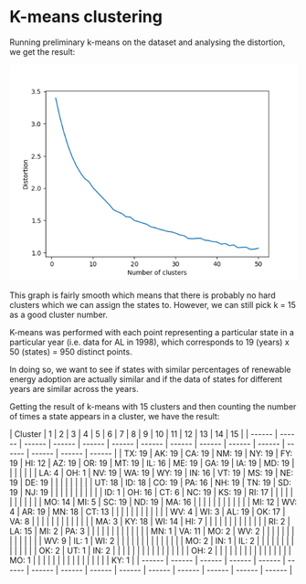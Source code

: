 # K-means clustering

Running preliminary k-means on the dataset and analysing the distortion, we get the result:

![k-means distortion versus cluster number](./images/kmeans_elbow.png)

This graph is fairly smooth which means that there is probably no hard clusters which we can assign the states to. However, we can still pick k = 15 as a good cluster number.

K-means was performed with each point representing a particular state in a particular year (i.e. data for AL in 1998), which corresponds to 19 (years) x 50 (states) = 950 distinct points.

In doing so, we want to see if states with similar percentages of renewable energy adoption are actually similar and if the data of states for different years are similar across the years.

Getting the result of k-means with 15 clusters and then counting the number of times a state appears in a cluster, we have the result:

| <td colspan=15>Cluster
| 1      | 2      | 3      | 4      | 5      | 6      | 7      | 8      | 9      | 10     | 11     | 12     | 13     | 14     | 15     |
| ------ | ------ | ------ | ------ | ------ | ------ | ------ | ------ | ------ | ------ | ------ | ------ | ------ | ------ | ------ |
| TX: 19 | AK: 19 | CA: 19 | NM: 19 | NY: 19 | FY: 19 | HI: 12 | AZ: 19 | OR: 19 | MT: 19 | IL: 16 | ME: 19 | GA: 19 | IA: 19 | MD: 19 |
|        |        |        |        |        | LA: 4  | OH: 1  | NV: 19 | WA: 19 | WY: 19 | IN: 16 | VT: 19 | MS: 19 | NE: 19 | DE: 19 |
|        |        |        |        |        |        |        | UT: 18 | ID: 18 | CO: 19 | PA: 16 | NH: 19 | TN: 19 | SD: 19 | NJ: 19 |
|        |        |        |        |        |        |        |        |        | ID: 1  | OH: 16 | CT: 6  | NC: 19 | KS: 19 | RI: 17 |
|        |        |        |        |        |        |        |        |        |        | MO: 14 | MI: 5  | SC: 19 | ND: 19 | MA: 16 |
|        |        |        |        |        |        |        |        |        |        | MI: 12 | WV: 4  | AR: 19 | MN: 18 | CT: 13 |
|        |        |        |        |        |        |        |        |        |        | WV: 4  | WI: 3  | AL: 19 | OK: 17 | VA: 8  |
|        |        |        |        |        |        |        |        |        |        |        | MA: 3  | KY: 18 | WI: 14 | HI: 7  |
|        |        |        |        |        |        |        |        |        |        |        | RI: 2  | LA: 15 | MI: 2  | PA: 3  |
|        |        |        |        |        |        |        |        |        |        |        | MN: 1  | VA: 11 | MO: 2  | WV: 2  |
|        |        |        |        |        |        |        |        |        |        |        |        | WV: 9  | IL: 1  | WI: 2  |
|        |        |        |        |        |        |        |        |        |        |        |        | MO: 2  | IN: 1  | IL: 2  |
|        |        |        |        |        |        |        |        |        |        |        |        | OK: 2  | UT: 1  | IN: 2  |
|        |        |        |        |        |        |        |        |        |        |        |        |        |        | OH: 2  |
|        |        |        |        |        |        |        |        |        |        |        |        |        |        | MO: 1  |
|        |        |        |        |        |        |        |        |        |        |        |        |        |        | KY: 1  |
| ------ | ------ | ------ | ------ | ------ | ------ | ------ | ------ | ------ | ------ | ------ | ------ | ------ | ------ | ------ |


<!---
- Cluster 1: 19 times : TX
- Cluster 2: 19 times: AK
- Cluster 3: 19 times: CA
- Cluster 4: 19 times: NM
- Cluster 5: 19 times: NY
- Cluster 6:
    + 19 times: FL
    + 4 times: LA
- Cluster 7:
    + 12 times: HI
    + 1 time: OH
- Cluster 8:
    + 19 times: AZ, NV
    + 18 times: UT
- Cluster 9:
    + 19 times: OR, WA
    + 18 times: ID 
- Cluster 10:
    + 19 times: MT, WY, CO
    + 1 time: ID
- Cluster 11:
    + 16 times: IL, IN, PA, OH
    + 14 times: MO
    + 12 times: MI
    + 4 times: WV, 
- Cluster 12:
    + 19 times: ME, VT, NH
    + 6 times: CT
    + 5 times: MI
    + 4 times: WV
    + 3 times: WI, MA
    + 2 times: RI
    + 1 time: MN, 
- Cluster 13:
    + 19 times: GA, MS, TN, NC, SC, AR, AL
    + 18 times: KY
    + 15 times: LA
    + 11 times: VA
    + 9 times: WV
    + 2 times: MO, OK
- Cluster 14:
    + 19 times: IA, NE, SD, KS, ND
    + 18 times: MN
    + 17 times: OK
    + 14 times: WI
    + 2 times: MI, MO
    + 1 time: IL, IN, UT
- Cluster 15:
    + 19 times: MD, DE, NJ
    + 17 times: RI
    + 16 times: MA
    + 13 times: CT
    + 8 times: VA
    + 7 times: HI
    + 3 times: PA
    + 2 times: WV, WI, IL, IN, OH
    + 1 time: MO, KY, 
--->